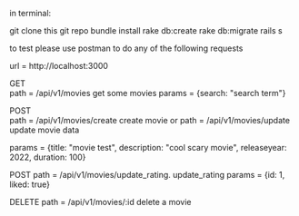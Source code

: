 in terminal: 

git clone this git repo
bundle install
rake db:create
rake db:migrate
rails s


to test please use postman to do any of the following requests

url = http://localhost:3000

GET    
path = /api/v1/movies                                                                                    get some movies
params = {search: "search term"}

POST   
path = /api/v1/movies/create                                                                             create movie
or
path = /api/v1/movies/update                                                                             update movie data

params = {title: "movie test", description: "cool scary movie", releaseyear: 2022, duration: 100}

POST
path = /api/v1/movies/update_rating.                                                                     update_rating
params = {id: 1, liked: true}


DELETE 
path = /api/v1/movies/:id                                                                                delete a movie 
